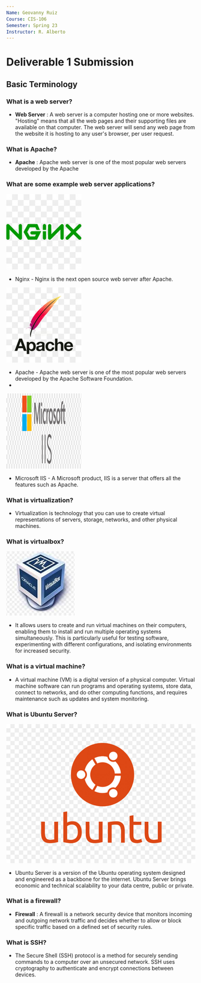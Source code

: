```yaml
---
Name: Geovanny Ruiz
Course: CIS-106
Semester: Spring 23
Instructor: R. Alberto
---
```


# Deliverable 1 Submission

## Basic Terminology

### What is a web server?
* **Web Server** :  A web server is a computer hosting one or more websites. "Hosting" means that all the web pages and their supporting files are available on that computer. The web server will send any web page from the website it is hosting to any user's browser, per user request.

### What is Apache?
* **Apache** : Apache web server is one of the most popular web servers developed by the Apache

### What are some example web server applications?

![nginx](nginx.png)
* Nginx - Nginx is the next open source web server after Apache.
  
![apache](apache-logo.png)
* Apache - Apache web server is one of the most popular web servers developed by the Apache Software Foundation.
* 
![microsoft iis](microsoft-iis-logo.png)
* Microsoft IIS -  A Microsoft product, IIS is a server that offers all the features such as Apache.
  
### What is virtualization?
* Virtualization is technology that you can use to create virtual representations of servers, storage, networks, and other physical machines.
  
### What is virtualbox?
![logo virtualbox](virtual-box.png)<br>
* It allows users to create and run virtual machines on their computers, enabling them to install and run multiple operating systems simultaneously. This is particularly useful for testing software, experimenting with different configurations, and isolating environments for increased security.

### What is a virtual machine?
* A virtual machine (VM) is a digital version of a physical computer. Virtual machine software can run programs and operating systems, store data, connect to networks, and do other computing functions, and requires maintenance such as updates and system monitoring.
  
### What is Ubuntu Server?
![ubuntu logo](ubutu-logo.png)<br>

* Ubuntu Server is a version of the Ubuntu operating system designed and engineered as a backbone for the internet. Ubuntu Server brings economic and technical scalability to your data centre, public or private.

### What is a firewall?
* **Firewall** : A firewall is a network security device that monitors incoming and outgoing network traffic and decides whether to allow or block specific traffic based on a defined set of security rules.

### What is SSH?
*  The Secure Shell (SSH) protocol is a method for securely sending commands to a computer over an unsecured network. SSH uses cryptography to authenticate and encrypt connections between devices.